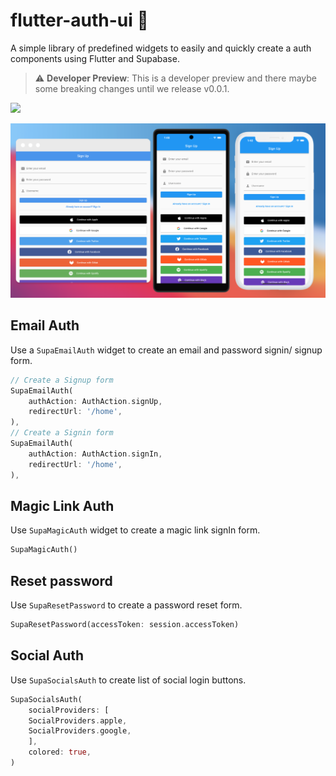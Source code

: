 # flutter-auth-ui :iphone:

A simple library of predefined widgets to easily and quickly create a auth components using Flutter and Supabase. 

> :warning: **Developer Preview**: This is a developer preview and there maybe some breaking changes until we release v0.0.1. 

![](supabase/supabase/blob/master/packages/common/assets/images/supabase-logo-wordmark--dark.png)

![Supabase Auth UI](https://raw.githubusercontent.com/supabase-community/flutter-auth-ui/main/assets/supabase_auth_ui.png "UI Sample")

## Email Auth

Use a `SupaEmailAuth` widget to create an email and password signin/ signup form.

```dart
// Create a Signup form
SupaEmailAuth(
    authAction: AuthAction.signUp,
    redirectUrl: '/home',
),
// Create a Signin form
SupaEmailAuth(
    authAction: AuthAction.signIn,
    redirectUrl: '/home',
),
```

## Magic Link Auth

Use `SupaMagicAuth` widget to create a magic link signIn form.

```dart
SupaMagicAuth()
```

## Reset password

Use `SupaResetPassword` to create a password reset form.

```dart
SupaResetPassword(accessToken: session.accessToken)
```

## Social Auth

Use `SupaSocialsAuth` to create list of social login buttons.

```dart
SupaSocialsAuth(
    socialProviders: [
    SocialProviders.apple,
    SocialProviders.google,
    ],
    colored: true,
)
```